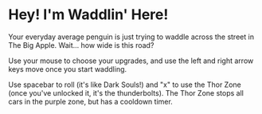 # Hey! I'm Waddlin' Here!

Your everyday average penguin is just trying to waddle across the street in The
Big Apple. Wait... how wide is this road?

Use your mouse to choose your upgrades, and use the left and right arrow keys
move once you start waddling.

Use spacebar to roll (it's like Dark Souls!) and "x" to use the Thor Zone (once
you've unlocked it, it's the thunderbolts). The Thor Zone stops all cars in the
purple zone, but has a cooldown timer.